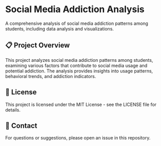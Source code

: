 # Social Media Addiction Analysis

A comprehensive analysis of social media addiction patterns among students, including data analysis and visualizations.

## 📋 Project Overview

This project analyzes social media addiction patterns among students, examining various factors that contribute to social media usage and potential addiction. 
The analysis provides insights into usage patterns, behavioral trends, and addiction indicators.




## 📝 License

This project is licensed under the MIT License - see the LICENSE file for details.

## 📧 Contact

For questions or suggestions, please open an issue in this repository.

